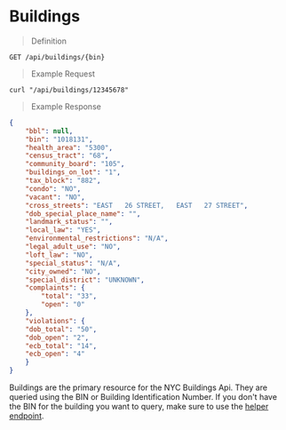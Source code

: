 # Buildings

> Definition

```
GET /api/buildings/{bin}
```

> Example Request

```shell
curl "/api/buildings/12345678"
```

> Example Response

```json
{
	"bbl": null,
	"bin": "1018131",
	"health_area": "5300",
	"census_tract": "68",
	"community_board": "105",
	"buildings_on_lot": "1",
	"tax_block": "882",
	"condo": "NO",
	"vacant": "NO",
	"cross_streets": "EAST   26 STREET,   EAST   27 STREET",
	"dob_special_place_name": "",
	"landmark_status": "",
	"local_law": "YES",
	"environmental_restrictions": "N/A",
	"legal_adult_use": "NO",
	"loft_law": "NO",
	"special_status": "N/A",
	"city_owned": "NO",
	"special_district": "UNKNOWN",
	"complaints": {
		"total": "33",
		"open": "0"
	},
	"violations": {
	"dob_total": "50",
	"dob_open": "2",
	"ecb_total": "14",
	"ecb_open": "4"
	}
}
```

Buildings are the primary resource for the NYC Buildings Api. They are queried using the BIN or Building Identification Number. If you don't have the BIN for the building you want to query, make sure to use the [helper endpoint](#helper).


